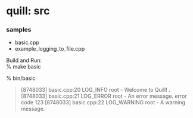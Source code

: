quill: src
===============


### samples
- basic.cpp  
- example_logging_to_file.cpp  


Build and Run:  
% make basic  

% bin/basic  
> [8748033] basic.cpp:20                 LOG_INFO      root         - Welcome to Quill!
. [8748033] basic.cpp:21                 LOG_ERROR     root         - An error message. error code 123
> [8748033] basic.cpp:22                 LOG_WARNING   root         - A warning message.


